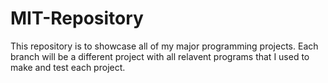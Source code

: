 # MIT-Repository
This repository is to showcase all of my major programming projects. Each branch will be a different project with all relavent programs that I used to make and test each project.

